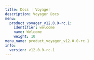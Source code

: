 ```yaml
---
title: Docs | Voyager
description: Voyager Docs
menu:
  product_voyager_v12.0.0-rc.1:
    identifier: welcome
    name: Welcome
    weight: 10
menu_name: product_voyager_v12.0.0-rc.1
info:
  version: v12.0.0-rc.1
---
```


